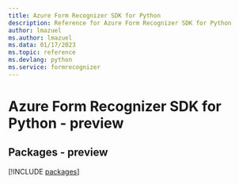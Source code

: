 ```yaml
---
title: Azure Form Recognizer SDK for Python
description: Reference for Azure Form Recognizer SDK for Python
author: lmazuel
ms.author: lmazuel
ms.data: 01/17/2023
ms.topic: reference
ms.devlang: python
ms.service: formrecognizer
---
```

# Azure Form Recognizer SDK for Python - preview
## Packages - preview
[!INCLUDE [packages](form-recognizer-index.md)]